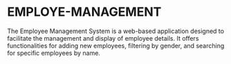 # EMPLOYE-MANAGEMENT
The Employee Management System is a web-based application designed to facilitate the management and display of employee details. It offers functionalities for adding new employees, filtering by gender, and searching for specific employees by name.
